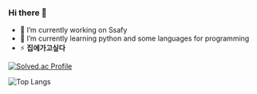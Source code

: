 ### Hi there 👋

- 🔭 I’m currently working on Ssafy
- 🌱 I’m currently learning python and some languages for programming
- ⚡ **집에가고싶다** 

[![Solved.ac Profile](http://mazassumnida.wtf/api/v2/generate_badge?boj=pyu1202)](https://solved.ac/pyu1202/)

![Top Langs](https://github-readme-stats.vercel.app/api/top-langs/?username=nastorond&layout=compact&theme=dark)
